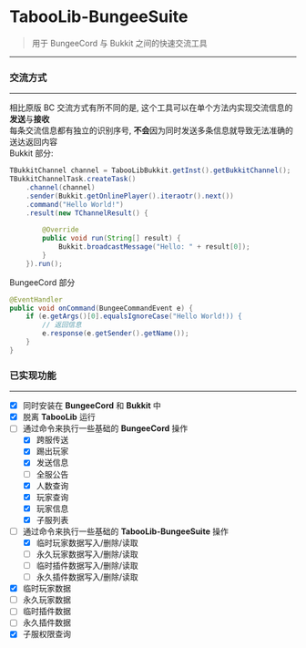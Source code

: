 # TabooLib-BungeeSuite
> 用于 BungeeCord 与 Bukkit 之间的快速交流工具
---

### 交流方式
---
相比原版 BC 交流方式有所不同的是, 这个工具可以在单个方法内实现交流信息的**发送**与**接收**       
每条交流信息都有独立的识别序号, **不会**因为同时发送多条信息就导致无法准确的送达返回内容         
Bukkit 部分:  
```java
TBukkitChannel channel = TabooLibBukkit.getInst().getBukkitChannel();
TBukkitChannelTask.createTask()
    .channel(channel)
    .sender(Bukkit.getOnlinePlayer().iteraotr().next())
    .command("Hello World!")
    .result(new TChannelResult() {
  
        @Override
        public void run(String[] result) {
            Bukkit.broadcastMessage("Hello: " + result[0]);
        }
    }).run();
```
BungeeCord 部分
```java
@EventHandler
public void onCommand(BungeeCommandEvent e) {
    if (e.getArgs()[0].equalsIgnoreCase("Hello World!)) {
        // 返回信息
        e.response(e.getSender().getName());
    }
}
```


### 已实现功能
---
+ [x] 同时安装在 **BungeeCord** 和 **Bukkit** 中
+ [x] 脱离 **TabooLib** 运行
+ [ ] 通过命令来执行一些基础的 **BungeeCord** 操作
    + [x] 跨服传送
    + [x] 踢出玩家
    + [x] 发送信息
    + [ ] 全服公告
    + [x] 人数查询
    + [x] 玩家查询
    + [x] 玩家信息
    + [x] 子服列表
+ [ ] 通过命令来执行一些基础的 **TabooLib-BungeeSuite** 操作
    + [x] 临时玩家数据写入/删除/读取
    + [ ] 永久玩家数据写入/删除/读取
    + [ ] 临时插件数据写入/删除/读取
    + [ ] 永久插件数据写入/删除/读取
+ [x] 临时玩家数据
+ [ ] 永久玩家数据
+ [ ] 临时插件数据
+ [ ] 永久插件数据
+ [x] 子服权限查询
